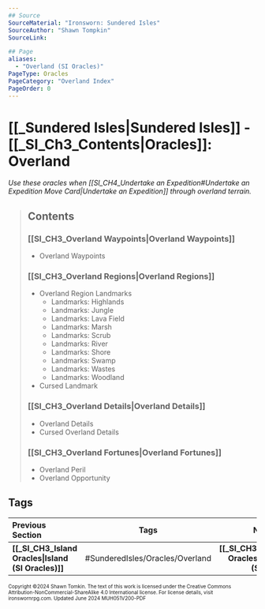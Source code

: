 ```yaml
---
## Source
SourceMaterial: "Ironsworn: Sundered Isles"
SourceAuthor: "Shawn Tompkin"
SourceLink: 

## Page
aliases: 
  - "Overland (SI Oracles)"
PageType: Oracles
PageCategory: "Overland Index"
PageOrder: 0
---
```

# [[_Sundered Isles|Sundered Isles]] - [[_SI_Ch3_Contents|Oracles]]: Overland
_Use these oracles when [[SI_CH4_Undertake an Expedition#Undertake an Expedition Move Card|Undertake an Expedition]] through overland terrain._

> ## Contents
> ### [[SI_CH3_Overland Waypoints|Overland Waypoints]]
> - Overland Waypoints
>
> ### [[SI_CH3_Overland Regions|Overland Regions]]
> - Overland Region Landmarks
> 	- Landmarks: Highlands
> 	- Landmarks: Jungle
> 	- Landmarks: Lava Field
> 	- Landmarks: Marsh
> 	- Landmarks: Scrub
> 	- Landmarks: River
> 	- Landmarks: Shore
> 	- Landmarks: Swamp
> 	- Landmarks: Wastes
> 	- Landmarks: Woodland
> - Cursed Landmark
>
> ### [[SI_CH3_Overland Details|Overland Details]]
> - Overland Details
> - Cursed Overland Details
>
> ### [[SI_CH3_Overland Fortunes|Overland Fortunes]]
> - Overland Peril
> - Overland Opportunity

## Tags

| Previous Section | Tags | Next Section |
| :--- | :---: | ---: |
| **[[_SI_CH3_Island Oracles\|Island (SI Oracles)]]** | #SunderedIsles/Oracles/Overland | **[[_SI_CH3_Settlement Oracles\|Settlement (SI Oracles)]]** |

<font size=-2>Copyright ©2024 Shawn Tomkin. The text of this work is licensed under the Creative Commons Attribution-NonCommercial-ShareAlike 4.0 International license. For license details, visit ironswornrpg.com. Updated June 2024 MUH051V200-PDF</font>